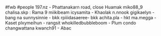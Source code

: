 #fwb #people 
197.nz - Phattanakarn road, close Huamak
miko88_9
chalisa.skp : Rama 9
miikibeam
icysamita - Khaolak
n.nnook
gigikaelyn - bang na
sunnysinnie - bkk
 rpiiidasaeree- bkk
achita.pla - hkt
ma.megga - Kaset
plxymeihun - rangsit
whokilledbubbleboom - Plum condo changwattana 
kwanch91 - Abac




